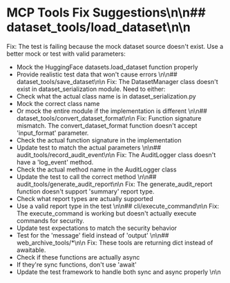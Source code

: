 # MCP Tools Fix Suggestions\n\n## dataset_tools/load_dataset\n\n
Fix: The test is failing because the mock dataset source doesn't exist. 
Use a better mock or test with valid parameters:
- Mock the HuggingFace datasets.load_dataset function properly
- Provide realistic test data that won't cause errors
\n\n## dataset_tools/save_dataset\n\n
Fix: The DatasetManager class doesn't exist in dataset_serialization module.
Need to either:
- Check what the actual class name is in dataset_serialization.py
- Mock the correct class name
- Or mock the entire module if the implementation is different
\n\n## dataset_tools/convert_dataset_format\n\n
Fix: Function signature mismatch. The convert_dataset_format function
doesn't accept 'input_format' parameter.
- Check the actual function signature in the implementation
- Update test to match the actual parameters
\n\n## audit_tools/record_audit_event\n\n
Fix: The AuditLogger class doesn't have a 'log_event' method.
- Check the actual method name in the AuditLogger class
- Update the test to call the correct method
\n\n## audit_tools/generate_audit_report\n\n
Fix: The generate_audit_report function doesn't support 'summary' report type.
- Check what report types are actually supported
- Use a valid report type in the test
\n\n## cli/execute_command\n\n
Fix: The execute_command is working but doesn't actually execute commands for security.
- Update test expectations to match the security behavior
- Test for the 'message' field instead of 'output'
\n\n## web_archive_tools/*\n\n
Fix: These tools are returning dict instead of awaitable.
- Check if these functions are actually async
- If they're sync functions, don't use 'await'
- Update the test framework to handle both sync and async properly
\n\n